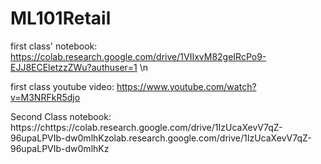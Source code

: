 # ML101Retail

first class' notebook: https://colab.research.google.com/drive/1VIIxvM82geIRcPo9-EJJ8ECEletzzZWu?authuser=1 \n

first class youtube video: https://www.youtube.com/watch?v=M3NRFkR5djo

Second Class notebook: https://chttps://colab.research.google.com/drive/1IzUcaXevV7qZ-96upaLPVIb-dw0mlhKzolab.research.google.com/drive/1IzUcaXevV7qZ-96upaLPVIb-dw0mlhKz
